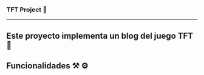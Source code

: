 ### TFT Project 🧐
---
## Este proyecto implementa un blog del juego TFT 👾

## Funcionalidades ⚒️ ⚙️

